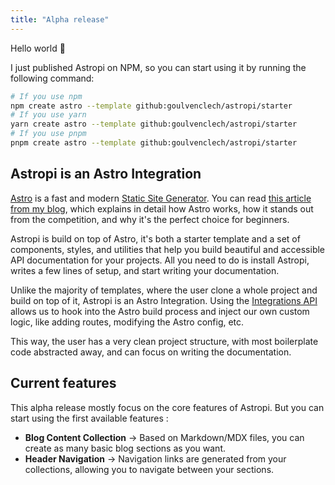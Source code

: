 ```yaml
---
title: "Alpha release"
---
```


Hello world 👋

I just published Astropi on NPM, so you can start using it by running the following command:

```bash
# If you use npm
npm create astro --template github:goulvenclech/astropi/starter
# If you use yarn
yarn create astro --template github:goulvenclech/astropi/starter
# If you use pnpm
pnpm create astro --template github:goulvenclech/astropi/starter
```

## Astropi is an Astro Integration

[Astro](https://astro.build/) is a fast and modern [Static Site Generator](https://en.wikipedia.org/wiki/Static_site_generator). You can read [this article from my blog](https://goulven-clech.dev/2023/launching-blog-astro), which explains in detail how Astro works, how it stands out from the competition, and why it's the perfect choice for beginners.

Astropi is build on top of Astro, it's both a starter template and a set of components, styles, and utilities that help you build beautiful and accessible API documentation for your projects. All you need to do is install Astropi, writes a few lines of setup, and start writing your documentation.

Unlike the majority of templates, where the user clone a whole project and build on top of it, Astropi is an Astro Integration. Using the [Integrations API](https://docs.astro.build/en/reference/integrations-reference) allows us to hook into the Astro build process and inject our own custom logic, like adding routes, modifying the Astro config, etc.

This way, the user has a very clean project structure, with most boilerplate code abstracted away, and can focus on writing the documentation. 

## Current features

This alpha release mostly focus on the core features of Astropi. But you can start using the first available features :

- **Blog Content Collection** -> Based on Markdown/MDX files, you can create as many basic blog sections as you want.
- **Header Navigation** -> Navigation links are generated from your collections, allowing you to navigate between your sections.

